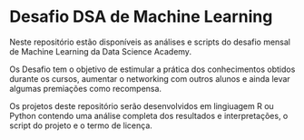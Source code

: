 # Desafio DSA de Machine Learning
Neste repositório estão disponíveis as análises e scripts do desafio mensal de Machine Learning da Data Science Academy.

Os Desafio tem o objetivo de estimular a prática dos conhecimentos obtidos durante os cursos, aumentar o networking com outros alunos e ainda levar algumas premiações como recompensa.

Os projetos deste repositório serão desenvolvidos em lingiuagem R ou Python contendo uma análise completa dos resultados e interpretações, o script do projeto e o termo de licença.
